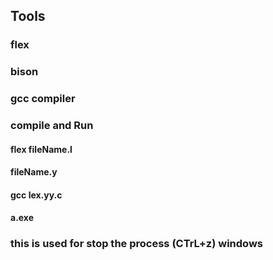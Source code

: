 ## Tools
### flex
### bison
### gcc compiler

### compile and Run
#### flex fileName.l
#### fileName.y
#### gcc lex.yy.c
#### a.exe
### this is used for stop the process (CTrL+z) windows